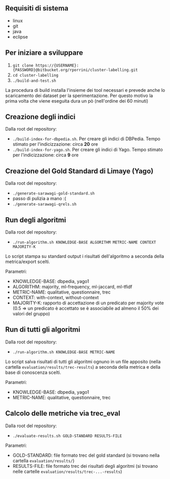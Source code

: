 ## Requisiti di sistema

* linux
* git
* java
* eclipse

## Per iniziare a sviluppare

1. ```git clone https://{USERNAME}:{PASSWORD}@bitbucket.org/rporrini/cluster-labelling.git```
2. ```cd cluster-labelling```
3. ```./build-and-test.sh```

La procedura di build installa l'insieme dei tool necessari e prevede anche lo scaricamento dei dataset per la sperimentazione. Per questo motivo la prima volta che viene eseguita dura un pò (nell'ordine dei 60 minuti)

## Creazione degli indici
Dalla root del repository:

* ```./build-index-for-dbpedia.sh```. Per creare gli indici di DBPedia. Tempo stimato per l'indicizzazione: circa __20__ ore
* ```./build-index-for-yago.sh```. Per creare gli indici di Yago. Tempo stimato per l'indicizzazione: circa __9__ ore

## Creazione del Gold Standard di Limaye (Yago)
Dalla root del repository:

* ```./generate-sarawagi-gold-standard.sh```
* passo di pulizia a mano :(
* ```./generate-sarawagi-qrels.sh```

## Run degli algoritmi
Dalla root del repository:

* ```./run-algorithm.sh KNOWLEDGE-BASE ALGORITHM METRIC-NAME CONTEXT MAJORITY-K```

Lo script stampa su standard output i risultati dell'algoritmo a seconda della metrica/export scelti.

Parametri:

* KNOWLEDGE-BASE: dbpedia, yago1
* ALGORITHM: majority, ml-frequency, ml-jaccard, ml-tfidf
* METRIC-NAME: qualitative, questionnaire, trec
* CONTEXT: with-context, without-context
* MAJORITY-K: rapporto di accettazione di un predicato per majority vote (0.5 => un predicato è accettato se è associabile ad almeno il 50% dei valori del gruppo)

## Run di tutti gli algoritmi
Dalla root del repository:

* ```./run-algorithm.sh KNOWLEDGE-BASE METRIC-NAME```

Lo script salva risultati di tutti gli algoritmi ognuno in un file apposito (nella cartella ```evaluation/results/trec-results```) a seconda della metrica e della base di conoscenza scelti.

Parametri:

* KNOWLEDGE-BASE: dbpedia, yago1
* METRIC-NAME: qualitative, questionnaire, trec

## Calcolo delle metriche via trec_eval
Dalla root del repository:

* ```./evaluate-results.sh GOLD-STANDARD RESULTS-FILE```

Parametri:

* GOLD-STANDARD: file formato trec del gold standard (si trovano nella cartella ```evaluation/results/```)
* RESULTS-FILE: file formato trec dei risultati degli algoritmi (si trovano nelle cartelle ```evaluation/results/trec-...-results```)


